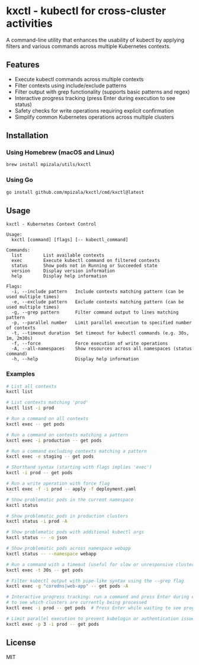 # kxctl - kubectl for cross-cluster activities

A command-line utility that enhances the usability of kubectl by applying filters and various commands across multiple Kubernetes contexts.

## Features

- Execute kubectl commands across multiple contexts
- Filter contexts using include/exclude patterns
- Filter output with grep functionality (supports basic patterns and regex)
- Interactive progress tracking (press Enter during execution to see status)
- Safety checks for write operations requiring explicit confirmation
- Simplify common Kubernetes operations across multiple clusters

## Installation

### Using Homebrew (macOS and Linux)

```bash
brew install mpizala/utils/kxctl
```

### Using Go

```bash
go install github.com/mpizala/kxctl/cmd/kxctl@latest
```

## Usage

```
kxctl - Kubernetes Context Control

Usage:
  kxctl [command] [flags] [-- kubectl_command]

Commands:
  list        List available contexts
  exec        Execute kubectl command on filtered contexts
  status      Show pods not in Running or Succeeded state
  version     Display version information
  help        Display help information

Flags:
  -i, --include pattern   Include contexts matching pattern (can be used multiple times)
  -e, --exclude pattern   Exclude contexts matching pattern (can be used multiple times)
  -g, --grep pattern      Filter command output to lines matching pattern
  -p, --parallel number   Limit parallel execution to specified number of contexts
  -t, --timeout duration  Set timeout for kubectl commands (e.g. 30s, 1m, 2m30s)
  -f, --force             Force execution of write operations
  -A, --all-namespaces    Show resources across all namespaces (status command)
  -h, --help              Display help information
```

### Examples

```bash
# List all contexts
kxctl list

# List contexts matching 'prod'
kxctl list -i prod

# Run a command on all contexts
kxctl exec -- get pods

# Run a command on contexts matching a pattern
kxctl exec -i production -- get pods

# Run a command excluding contexts matching a pattern
kxctl exec -e staging -- get pods

# Shorthand syntax (starting with flags implies 'exec')
kxctl -i prod -- get pods

# Run a write operation with force flag
kxctl exec -f -i prod -- apply -f deployment.yaml

# Show problematic pods in the current namespace
kxctl status

# Show problematic pods in production clusters
kxctl status -i prod -A

# Show problematic pods with additional kubectl args
kxctl status -- -o json

# Show problematic pods across namespace webapp
kxctl status -- --namespace webapp

# Run a command with a timeout (useful for slow or unresponsive clusters)
kxctl exec -t 30s -- get pods

# Filter kubectl output with pipe-like syntax using the --grep flag
kxctl exec -g "coredns|web-app" -- get pods -A

# Interactive progress tracking: run a command and press Enter during execution
# to see which clusters are currently being processed
kxctl exec -i prod -- get pods  # Press Enter while waiting to see progress

# Limit parallel execution to prevent kubelogin or authentication issues
kxctl exec -p 3 -i prod -- get pods
```

## License

MIT
